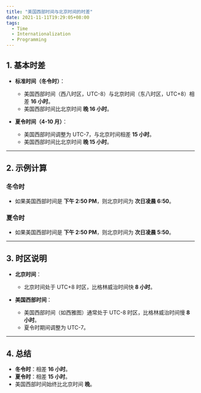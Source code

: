 ```yaml
---
title: "美国西部时间与北京时间的时差"
date: 2021-11-11T19:29:05+08:00
tags:
  - Time
  - Internationalization
  - Programming
---
```


## **1. 基本时差**

- **标准时间（冬令时）**：
  - 美国西部时间（西八时区，UTC-8）与北京时间（东八时区，UTC+8）相差 **16 小时**。
  - 美国西部时间比北京时间 **晚 16 小时**。

- **夏令时间（4-10 月）**：
  - 美国西部时间调整为 UTC-7，与北京时间相差 **15 小时**。
  - 美国西部时间比北京时间 **晚 15 小时**。

---

## **2. 示例计算**

### **冬令时**

- 如果美国西部时间是 **下午 2:50 PM**，则北京时间为 **次日凌晨 6:50**。

### **夏令时**

- 如果美国西部时间是 **下午 2:50 PM**，则北京时间为 **次日凌晨 5:50**。

---

## **3. 时区说明**

- **北京时间**：
  - 北京时间处于 UTC+8 时区，比格林威治时间快 **8 小时**。

- **美国西部时间**：
  - 美国西部时间（如西雅图）通常处于 UTC-8 时区，比格林威治时间慢 **8 小时**。
  - 夏令时期间调整为 UTC-7。

---

## **4. 总结**

- **冬令时**：相差 **16 小时**。
- **夏令时**：相差 **15 小时**。
- 美国西部时间始终比北京时间 **晚**。
